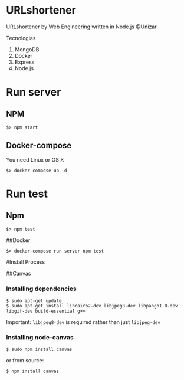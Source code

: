 # URLshortener
URLshortener by Web Engineering written in Node.js @Unizar


Tecnologias
1. MongoDB
2. Docker
3. Express
3. Node.js

# Run server
## NPM
```
$> npm start
```
## Docker-compose
You need Linux or OS X

```
$> docker-compose up -d
```

# Run test
## Npm
```
$> npm test
```

##Docker

```
$> docker-compose run server npm test
```

#Install Process


##Canvas

### Installing dependencies

    $ sudo apt-get update 
    $ sudo apt-get install libcairo2-dev libjpeg8-dev libpango1.0-dev libgif-dev build-essential g++

Important: ``libjpeg8-dev`` is required rather than just ``libjpeg-dev``

### Installing node-canvas

    $ sudo npm install canvas

or from source:

    $ npm install canvas
